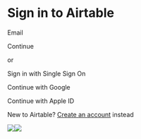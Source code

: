 # Sign in to Airtable

Email

Continue

or

Sign in with  Single Sign On

Continue with Google

Continue with Apple ID

New to Airtable? [Create an account](https://airtable.com/signup?continue=%2Fapp4zaMcAmxXyRRVf%2FpagGEfcT7BPfZuCkb) instead

![](https://airtable.com/internal/page_view?isInitialPageLoad=true&pageLoadId=pglAFD85XiikGuZ0d&location=https%3A%2F%2Fairtable.com%2Flogin%3Fcontinue%3D%252Fapp4zaMcAmxXyRRVf%252FpagGEfcT7BPfZuCkb)![](https://analytics.twitter.com/i/adsct?txn_id=l6gpl&p_id=Twitter&tw_sale_amount=0&tw_order_quantity=0)